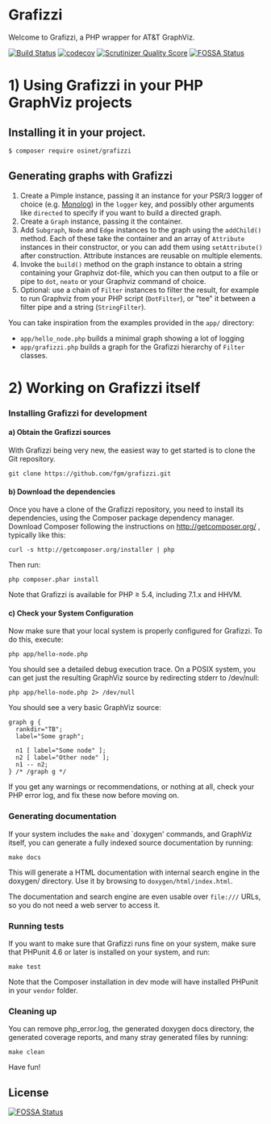 Grafizzi
========

Welcome to Grafizzi, a PHP wrapper for AT&T GraphViz.

[![Build Status](https://secure.travis-ci.org/fgm/grafizzi.png?branch=master)](http://travis-ci.org/fgm/grafizzi)
[![codecov](https://codecov.io/gh/fgm/grafizzi/branch/master/graph/badge.svg)](https://codecov.io/gh/fgm/grafizzi)
[![Scrutinizer Quality Score](https://scrutinizer-ci.com/g/fgm/grafizzi/badges/quality-score.png?s=95ce57b528611f1f89868672f04e3af65ba73801)](https://scrutinizer-ci.com/g/fgm/grafizzi/)
[![FOSSA Status](https://app.fossa.io/api/projects/git%2Bgithub.com%2Ffgm%2Fgrafizzi.svg?type=shield)](https://app.fossa.io/projects/git%2Bgithub.com%2Ffgm%2Fgrafizzi?ref=badge_shield)


# 1) Using Grafizzi in your PHP GraphViz projects

## Installing it in your project.

```bash
$ composer require osinet/grafizzi
```

## Generating graphs with Grafizzi

1. Create a Pimple instance, passing it an instance for your PSR/3 logger of choice
  (e.g. [Monolog]) in the `logger` key, and possibly other arguments like 
  `directed` to specify if you want to build a directed graph.
1. Create a `Graph` instance, passing it the container.
1. Add `Subgraph`, `Node` and `Edge` instances to the graph using the 
  `addChild()` method. Each of these take the container and an array of 
  `Attribute` instances in their constructor, or you can add them using 
  `setAttribute()` after construction. Attribute instances are reusable on
  multiple elements.
1. Invoke the `build()` method on the graph instance to obtain a string 
   containing your Graphviz dot-file, which you can then output to a file or
   pipe to `dot`, `neato` or your Graphviz command of choice.
1. Optional: use a chain of `Filter` instances to filter the result, for example
   to run Graphviz from your PHP script (`DotFilter`), or "tee" it between a
   filter pipe and a string (`StringFilter`).
   
You can take inspiration from the examples provided in the `app/` directory:

* `app/hello_node.php` builds a minimal graph showing a lot of logging
* `app/grafizzi.php` builds a graph for the Grafizzi hierarchy of `Filter` 
  classes.
  
[Monolog]: https://github.com/Seldaek/monolog

# 2) Working on Grafizzi itself

### Installing Grafizzi for development

#### a) Obtain the Grafizzi sources

With Grafizzi being very new, the easiest way to get started is to clone the
Git repository.

    git clone https://github.com/fgm/grafizzi.git


#### b) Download the dependencies

Once you have a clone of the Grafizzi repository, you need to install its
dependencies, using the Composer package dependency manager. Download Composer
following the instructions on http://getcomposer.org/ , typically like this:

    curl -s http://getcomposer.org/installer | php

Then run:

    php composer.phar install

Note that Grafizzi is available for PHP &ge; 5.4, including 7.1.x and HHVM.


#### c) Check your System Configuration

Now make sure that your local system is properly configured for Grafizzi. To do
this, execute:

    php app/hello-node.php

You should see a detailed debug execution trace. On a POSIX system, you can get
just the resulting GraphViz source by redirecting stderr to /dev/null:

    php app/hello-node.php 2> /dev/null

You should see a very basic GraphViz source:

    graph g {
      rankdir="TB";
      label="Some graph";

      n1 [ label="Some node" ];
      n2 [ label="Other node" ];
      n1 -- n2;
    } /* /graph g */

If you get any warnings or recommendations, or nothing at all, check your PHP
error log, and fix these now before moving on.


###  Generating documentation

If your system includes the `make` and `doxygen' commands, and GraphViz itself,
you can generate a fully indexed source documentation by running:

    make docs

This will generate a HTML documentation with internal search engine in the
doxygen/ directory. Use it by browsing to `doxygen/html/index.html`.

The documentation and search engine are  even usable over `file:///` URLs, so
you do not need a web server to access it.


### Running tests

If you want to make sure that Grafizzi runs fine on your system, make sure
that PHPunit 4.6 or later is installed on your system, and run:

    make test

Note that the Composer installation in dev mode will have installed PHPunit in
your `vendor` folder.


### Cleaning up

You can remove php_error.log, the generated doxygen docs directory, the 
generated coverage reports, and many stray generated files by running:

    make clean


Have fun!


## License
[![FOSSA Status](https://app.fossa.io/api/projects/git%2Bgithub.com%2Ffgm%2Fgrafizzi.svg?type=large)](https://app.fossa.io/projects/git%2Bgithub.com%2Ffgm%2Fgrafizzi?ref=badge_large)